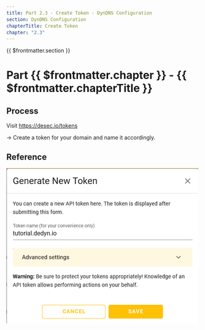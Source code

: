 ```yaml
---
title: Part 2.3 - Create Token - DynDNS Configuration
section: DynDNS Configuration
chapterTitle: Create Token
chapter: "2.3"
---
```


{{ $frontmatter.section }}
# Part {{ $frontmatter.chapter }} - {{ $frontmatter.chapterTitle }}

## Process

Visit https://desec.io/tokens

-> Create a token for your domain and name it accordingly.

## Reference
![P002-002-Dyn-DNS-Token-0](assets/P002-002-Dyn-DNS-Token-0.png)
